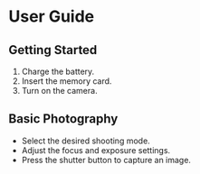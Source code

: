 # User Guide
## Getting Started
1. Charge the battery.
2. Insert the memory card.
3. Turn on the camera.

## Basic Photography
- Select the desired shooting mode.
- Adjust the focus and exposure settings.
- Press the shutter button to capture an image.